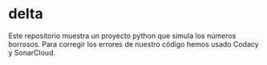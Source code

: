 # delta
Este repositorio muestra un proyecto python que simula los números borrosos.
Para corregir los errores de nuestro código hemos usado Codacy y SonarCloud.
